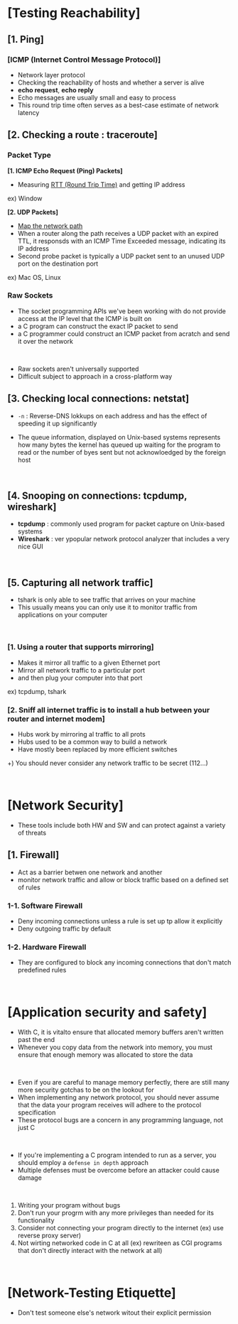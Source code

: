 # [Testing Reachability]

## [1. Ping] 

### [ICMP (Internet Control Message Protocol)]

- Network layer protocol
- Checking the reachability of hosts and whether a server is alive
- **echo request**, **echo reply**
- Echo messages are usually small and easy to process
- This round trip time often serves as a best-case estimate of network latency

## [2. Checking a route : traceroute]

### Packet Type

**[1. ICMP Echo Request (Ping) Packets]**

- Measuring <u>RTT (Round Trip Time)</u> and getting IP address

ex) Window

**[2. UDP Packets]**

- <u>Map the network path</u>
- When a router along the path receives a UDP packet with an expired TTL, it responsds with an ICMP Time Exceeded message, indicating its IP address
- Second probe packet is typically a UDP packet sent to an unused UDP port on the destination port

ex) Mac OS, Linux

### Raw Sockets

- The socket programming APIs we've been working with do not provide access at the IP level that the ICMP is built on
- a C program can construct the exact IP packet to send
- a C programmer could construct an ICMP packet from acratch and send it over the network

<br/>

- Raw sockets aren't universally supported
- Difficult subject to approach in a cross-platform way

## [3. Checking local connections: netstat]

- `-n` : Reverse-DNS lokkups on each address and has the effect of speeding it up significantly

- The queue information, displayed on Unix-based systems represents how many bytes the kernel has queued up waiting for the program to read or the number of byes sent but not acknowloedged by the foreign host

<br/>

## [4. Snooping on connections: tcpdump, wireshark]

- **tcpdump** : commonly used program for packet capture on Unix-based systems
- **Wireshark** : ver ypopular network protocol analyzer that includes a very nice GUI

<br/>

## [5. Capturing all network traffic]

- tshark is only able to see traffic that arrives on your machine
- This usually means you can only use it to monitor traffic from applications on your computer

<br/>

### [1. Using a router that supports mirroring]

- Makes it mirror all traffic to a given Ethernet port
- Mirror all network traffic to a particular port
- and then plug your computer into that port

ex) tcpdump, tshark

### [2. Sniff all internet traffic is to install a hub between your router and internet modem]

- Hubs work by mirroring al traffic to all prots
- Hubs used to be a common way to build a network
- Have mostly been replaced by more efficient switches


+) You should never consider any network traffic to be secret (112...)

<br/>

# [Network Security]

- These tools include both HW and SW and can protect against a variety of threats

## [1. Firewall]

- Act as a barrier betwen one network and another
- monitor network traffic and allow or block traffic based on a defined set of rules

### 1-1. Software Firewall

- Deny incoming connections unless a rule is set up tp allow it explicitly
- Deny outgoing traffic by default

### 1-2. Hardware Firewall

- They are configured to block any incoming connections that don't match predefined rules

<br/>

# [Application security and safety]

- With C, it is vitalto ensure that allocated memory buffers aren't written past the end
- Whenever you copy data from the network into memory, you must ensure that enough memory was allocated to store the data

<br/>

- Even if you are careful to manage memory perfectly, there are still many more security gotchas to be on the lookout for
- When implementing any network protocol, you should never assume that the data your program receives will adhere to the protocol specification
- These protocol bugs are a concern in any programming language, not just C

<br/>

- If you're implementing a C program intended to run as a server, you should employ a `defense in depth` approach
- Multiple defenses must be overcome before an attacker could cause damage

<br>

1. Writing your program without bugs
2. Don't run your progrm with any more privileges than needed for its functionality
3. Consider not connecting your program directly to the internet (ex) use reverse proxy server)
4. Not wirting networked code in C at all (ex) rewriteen as CGI programs that don't directly interact with the network at all)

<br/>

# [Network-Testing Etiquette]

- Don't test someone else's network witout their explicit permission

